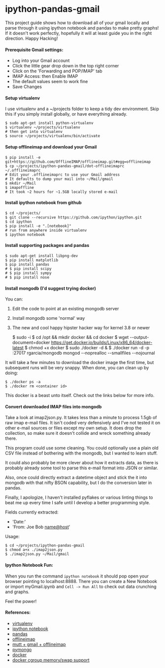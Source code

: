 ipython-pandas-gmail
========
This project guide shows how to download all of your gmail locally and parse
through it using ipython notebook and pandas to make pretty graphs!  If it
doesn't work perfectly, hopefully it will at least guide you in the right 
direction.  Happy Hacking!

#### Prerequisite Gmail settings:

* Log into your Gmail account
* Click the little gear drop down in the top right corner
* Click on the 'Forwarding and POP/IMAP' tab
* IMAP Access: then Enable IMAP
* The default values seem to work fine
* Save Changes

#### Setup virtualenv
I use virtualenv and a ~/projects folder to keep a tidy dev environment.
Skip this if you simply install globally, or have everything already.

    $ sudo apt-get install python-virtualenv
    $ virtualenv ~/projects/virtualenv
    # then get into virtualenv
    $ source ~/projects/virtualenv/bin/activate
 
#### Setup offlineimap and download your Gmail

    $ pip install -e git+https://github.com/OfflineIMAP/offlineimap.git#egg=offlineimap
    $ cp ~/projects/ipython-pandas-gmail/dot-offlineimaprc ~/.offlineimaprc
    # Edit your .offlineimaprc to use your Gmail address 
    # It defaults to dump your mail into ~/Mail/gmail
    $ mkdir ~/Mail
    $ imapoffline
    # It took ~2 hours for ~1.5GB locally stored e-mail

#### Install ipython notebook from github

    $ cd ~/projects/
    $ git clone --recursive https://github.com/ipython/ipython.git
    $ cd ipython
    $ pip install -e ".[notebook]"
    # run from anywhere inside virtualenv
    $ ipython notebook

#### Install supporting packages and pandas

    $ sudo apt-get install libpng-dev
    $ pip install matplotlib
    $ pip install pandas
    # $ pip install scipy
    # $ pip install sympy
    # $ pip install nose

#### Install mongodb (I'd suggest trying docker)
You can:

1. Edit the code to point at an existing mongodb server
2. Install mongodb some 'normal' way
3. The new and cool happy hipster hacker way for kernel 3.8 or newer

    $ sudo -i
    $ cd /opt && mkdir docker && cd docker
    $ wget --output-document=docker https://get.docker.io/builds/Linux/x86_64/docker-latest
    $ chmod +x docker
    $ sudo ./docker -d &
    $ ./docker run -d -p :27017 rgarcia/mongodb mongod --noprealloc --smallfiles --nojournal 

It will take a few minutes to download the docker image the first time,
but subsequent runs will be very snappy.  When done, you can clean up
by doing:

    $ ./docker ps -a
    $ ./docker rm <container id>

This docker is a beast unto itself.  Check out the links below for more info.

#### Convert downloaded IMAP files into mongodb
Take a look at imap2json.py.  It takes less than a minute to process 1.5gb
of raw imap e-mail files.  It isn't coded very defensively and I've not tested
it on other e-mail sources or files except my own setup.  It does drop the
collection, so make sure it doesn't collide and wreck something already there.

This program could use some cleaning.  You could optionally use a plain old
CSV file instead of bothering with the mongodb, but I wanted to learn stuff.

It could also probably be more clever about how it extracts data, as there
is probably already some tool to parse this e-mail format into JSON or similar.  

Also, once could directly extract a datetime object and stick the it into
mongodb with that nifty BSON capability, but I do the conversion later in
pandas.

Finally, I apologize, I haven't installed pyflakes or various linting things to
beat me up every time I safe until I develop a better programming style.  

Fields currently extracted:

* 'Date:'
* 'From: Joe Bob <name@host>'

Usage:

    $ cd ~/projects/ipython-pandas-gmail
    $ chmod a+x ./imap2json.py
    $ ./imap2json.py ~/Mail/gmail

#### Ipython Notebook Fun:
When you run the command `ipython notebook` it should pop open your browser
pointing to localhost:8888.  There you can create a New Notebook or import
myGmail.ipynb and `Cell -> Run All` to check out data crunching and graphs.

Feel the power!

#### References:
* [virtualenv](https://pypi.python.org/pypi/virtualenv)
* [ipython notebook](http://ipython.org/notebook.html)
* [pandas](http://pandas.pydata.org/)
* [offlineimap](http://offlineimap.org/)
* [mutt + gmail + offlineimap](http://pbrisbin.com/posts/mutt_gmail_offlineimap/)
* [pymongo](http://api.mongodb.org/python/current/index.html)
* [docker](http://www.docker.io/gettingstarted/)
* [docker cgroup memory/swap support](http://docs.docker.io/en/latest/installation/kernel/)

